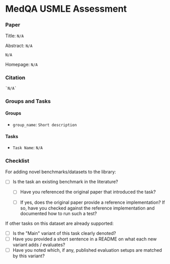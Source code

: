 # MedQA USMLE Assessment

### Paper

Title: `N/A`

Abstract: `N/A`

`N/A`

Homepage: ``N/A``


### Citation

```
`N/A`
```

### Groups and Tasks

#### Groups

* `group_name`: `Short description`

#### Tasks

* `Task Name`: `N/A`

### Checklist

For adding novel benchmarks/datasets to the library:
* [ ] Is the task an existing benchmark in the literature?
  * [ ] Have you referenced the original paper that introduced the task?
  * [ ] If yes, does the original paper provide a reference implementation? If so, have you checked against the reference implementation and documented how to run such a test?


If other tasks on this dataset are already supported:
* [ ] Is the "Main" variant of this task clearly denoted?
* [ ] Have you provided a short sentence in a README on what each new variant adds / evaluates?
* [ ] Have you noted which, if any, published evaluation setups are matched by this variant?
